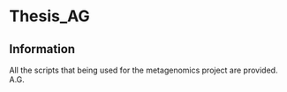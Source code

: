 # Thesis_AG

## Information
All the scripts that being used for the metagenomics project are provided.
A.G.
